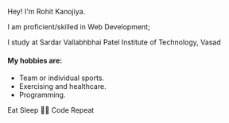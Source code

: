Hey! I'm Rohit Kanojiya. 

I am proficient/skilled in Web Development;

I study at Sardar Vallabhbhai Patel Institute of Technology, Vasad

#### My hobbies are:

* Team or individual sports.
* Exercising and healthcare.
* Programming.

Eat Sleep 👨‍💻 Code Repeat
